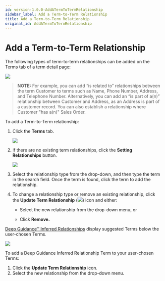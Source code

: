 ```yaml
---
id: version-1.0.0-AddATermToTermRelationship
sidebar_label: Add a Term-to-Term Relationship
title: Add a Term-to-Term Relationship
original_id: AddATermToTermRelationship
---
```


# Add a Term-to-Term Relationship

The following types of term-to-term relationships can be added on the
Terms tab of a term detail page:

![](Resources/Images/termtotermrelationships.png)

>**NOTE:** For example, you can add “is related to” relationships between
the term Customer to terms such as Name, Phone Number, Address, and
Telephone Number. Alternatively, you can add an “is part of a(n)”
relationship between Customer and Address, as an Address is part of a
customer record. You can also establish a relationship where Customer
"has a(n)" Sales Order.

To add a Term-to-Term relationship:

1.  Click the **Terms** tab.
    
    ![](Resources/Images/TermsTab.png)

2.  If there are no existing term relationships, click the **Setting
    Relationships** button.
    
    ![](Resources/Images/SettingRelationshipsButton.png)

3.  Select the relationship type from the drop-down, and then type the
    term in the search field. Once the term is found, click the term to
    add the relationship.

4.  To change a relationship type or remove an existing relationship,
    click the **Update Term Relationship**
    (![](Resources/Images/updatetermtoterm.png)) icon and either:
    
      - Select the new relationship from the drop-down menu, or
    
      - Click **Remove.**

[Deep Guidance™ Inferred
Relationships](Deep_Guidance_Inferred_Relationships.md) display
suggested Terms below the user-chosen Terms.

![](Resources/Images/DeepGuidanceSection.png)

To add a Deep Guidance Inferred Relationship Term to your user-chosen
Terms:

1.  Click the **Update Term Relationship** icon.
2.  Select the new relationship from the drop-down menu.
